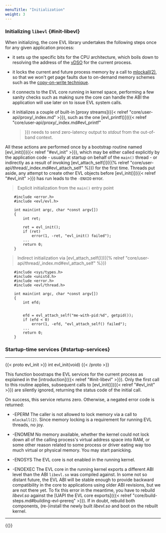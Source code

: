 ```yaml
---
menuTitle: "Initialization"
weight: 3
---
```


### Initializing `libevl` {#init-libevl}

When initializing, the core EVL library undertakes the following steps
once for any given application process:

- it sets up the specific bits for the CPU architecture, which boils
  down to resolving the address of the
  [vDSO](http://man7.org/linux/man-pages/man7/vdso.7.html) for the
  current process.

- it locks the current and future process memory by a call to
  [mlockall(2)](http://man7.org/linux/man-pages/man2/mlock.2.html), so
  that we won't get page faults due to on-demand memory schemes such
  as the [copy-on-write
  technique](https://landley.net/writing/memory-faq.txt).

- it connects to the EVL core running in kernel space, performing a
  few sanity checks such as making sure the core can handle the ABI
  the application will use later on to issue EVL system calls.

- it initializes a couple of built-in [proxy streams]({{< relref
  "core/user-api/proxy/_index.md" >}}), such as the one
  [evl_printf()]({{< relref "core/user-api/proxy/_index.md#evl_printf"
  >}}) needs to send zero-latency output to _stdout_ from the
  out-of-band context.

All these actions are performed once by a bootstrap routine named
[evl_init()]({{< relref "#evl_init" >}}), which may be either called
explicitly by the application code - usually at startup on behalf of
the `main()` thread - or indirectly as a result of invoking
[evl_attach_self()]({{% relref
"core/user-api/thread/_index.md#evl_attach_self" %}}) for the first
time. Threads put aside, any attempt to create other EVL objects
before [evl_init()]({{< relref "#evl_init" >}}) has run leads to the
`-ENXIO` error.

> Explicit initialization from the `main()` entry point

```
	#include <error.h>
	#include <evl/evl.h>

	int main(int argc, char *const argv[])
	{
		int ret;

		ret = evl_init();
		if (ret)
			error(1, -ret, "evl_init() failed");
		...
		return 0;
	}
```

> Indirect initialization via [evl_attach_self()]({{% relref
  "core/user-api/thread/_index.md#evl_attach_self" %}})

```
	#include <sys/types.h>
	#include <unistd.h>
	#include <error.h>
  	#include <evl/thread.h>

	int main(int argc, char *const argv[])
	{
		int efd;

		
		efd = evl_attach_self("me-with-pid:%d", getpid());
		if (efd < 0)
			error(1, -efd, "evl_attach_self() failed");
		...
		return 0;
	}
```

### Startup-time services {#startup-services}

---

{{< proto evl_init >}}
int evl_init(void)
{{< /proto >}}

This function boostraps the EVL services for the current process as
explained in the [introduction]({{< relref "#init-libevl" >}}). Only
the first call to this routine applies, subsequent calls to
[evl_init()]({{< relref "#evl_init" >}}) are silently ignored,
returning the status code of the initial call.

On success, this service returns zero. Otherwise, a negated error code
is returned:

- -EPERM	The caller is not allowed to lock memory via a call to
		`mlockall(2)`. Since memory locking is a requirement for running
		EVL threads, no joy.

- -ENOMEM	No memory available, whether the kernel could not
		lock down all of the calling process's virtual address
		space into RAM, or some other reason related to some
		process or driver eating way too much virtual or physical
		memory.	You may start panicking.

- -ENOSYS	The EVL core is not enabled in the running kernel.

- -ENOEXEC      The EVL core in the running kernel exports a different ABI
  		level than the ABI `libevl.so` was compiled
  		against. In some not so distant future, the EVL ABI
  		will be stable enough to provide backward
  		compatibility in the core to applications using older
  		ABI revisions, but we are not there yet. To fix this
  		error in the meantime, you have to rebuild _libevl.so_
  		against the [UAPI the EVL core exports]({{< relref
  		"core/build-steps.md#building-evl-prereq" >}}). If in
  		doubt, rebuild both components, (re-)install the newly
  		built _libevl.so_ and boot on the rebuilt kernel.

---

{{<lastmodified>}}
